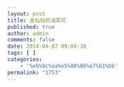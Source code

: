```yaml
---
layout: post
title: 金灿灿的油菜花
published: true
author: admin
comments: false
date: 2014-04-07 09:04:38
tags: [ ]
categories:
    - '%e6%9c%aa%e5%88%86%e7%b1%bb'
permalink: "1753"
---
```

[][1] [][2] [][3] [][4] [][5]

 [1]: http://xujianian.com/jx/wp-content/uploads/2014/04/67d1ee83f1b8e1a380d864c50177fdcf.jpg
 [2]: http://xujianian.com/jx/wp-content/uploads/2014/04/86a70f22b416a548330ac99a5d13dccb.jpg
 [3]: http://xujianian.com/jx/wp-content/uploads/2014/04/17bd649a8b89bbd7d99410792c137579.jpg
 [4]: http://xujianian.com/jx/wp-content/uploads/2014/04/f71d6138b2370f806aeacd4ba379ddfd.jpg
 [5]: http://xujianian.com/jx/wp-content/uploads/2014/04/07075f51e3c4d3c3d4df4c40f5976340.jpg